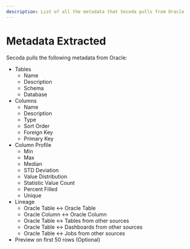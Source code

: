 ```yaml
---
description: List of all the metadata that Secoda pulls from Oracle
---
```


# Metadata Extracted

Secoda pulls the following metadata from Oracle:

* Tables
  * Name
  * Description
  * Schema
  * Database
* Columns
  * Name
  * Description
  * Type
  * Sort Order
  * Foreign Key
  * Primary Key
* Column Profile
  * Min
  * Max
  * Median
  * STD Deviation
  * Value Distribution
  * Statistic Value Count
  * Percent Filled&#x20;
  * Unique
* Lineage
  * Oracle Table <-> Oracle Table
  * Oracle Column <-> Oracle Column
  * Oracle Table <-> Tables from other sources
  * Oracle Table <-> Dashboards from other sources
  * Oracle Table <-> Jobs from other sources
* Preview on first 50 rows (Optional)
